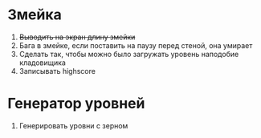 # Змейка

1. ~~Выводить на экран длину змейки~~
1. Бага в змейке, если поставить на паузу перед стеной, она умирает
1. Сделать так, чтобы можно было загружать уровень наподобие кладовищика
1. Записывать highscore

# Генератор уровней

1. Генерировать уровни с зерном
